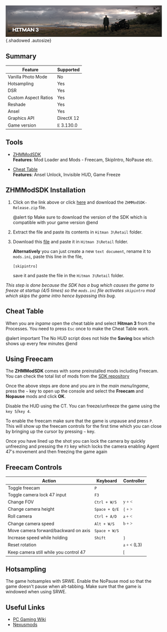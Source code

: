 ![Hitman 3](..\Images\Hitman3.png "Shot by Tokenass"){.shadowed .autosize}

## Summary

Feature | Supported
--|--
Vanilla Photo Mode | No
Hotsampling | Yes
DSR | Yes
Custom Aspect Ratios | Yes
Reshade | Yes
Ansel | Yes
Graphics API | DirectX 12
Game version | <font face="Stores">E</font> 3.130.0
 
## Tools
* [ZHMModSDK](https://github.com/OrfeasZ/ZHMModSDK/releases/tag/v1.6.0)  
**Features**: Mod Loader and Mods - Freecam, SkipIntro, NoPause etc.

* [Cheat Table](../CheatTables/Hitman_3_3.100.0_1.3.CT)  
**Features**: Ansel Unlock, Invisible HUD, Game Freeze


## ZHMModSDK Installation

1.  Click on the link above or click [here](https://github.com/OrfeasZ/ZHMModSDK/releases/tag/v1.6.0) and download the `ZHMModSDK-Release.zip` file. 

    @alert tip
    Make sure to download the version of the SDK which is compatible with your game version
    @end

2.  Extract the file and paste its contents in `Hitman 3\Retail` folder.

3. Download this [file](https://mega.nz/file/uDhiELDR#DkBbDhb5W-bKAMhGpkW4mQ0RICDQEfvYqz-1M5gn2pQ) and paste it in `Hitman 3\Retail` folder.

    **Alternatively** you can just create a new `text document`, rename it to `mods.ini`, paste this line in the file,
    ```
    [skipintro]
    ```
    save it and paste the file in the `Hitman 3\Retail` folder.

*This step is done because the SDK has a bug which causes the game to freeze at startup (4/5 times) so the `mods.ini` file activates `skipintro` mod which skips the game intro hence bypassing this bug.*

## Cheat Table

When you are *ingame* open the cheat table and select **Hitman 3** from the Processes. You need to press `Esc` once to make the Cheat Table work.

@alert important
The No HUD script does not hide the **Saving** box which shows up every few minutes
@end

## Using Freecam

The **ZHMModSDK** comes with some preinstalled mods including Freecam.
You can check the total list of mods from the [SDK repository](https://github.com/OrfeasZ/ZHMModSDK)

Once the above steps are done and you are in the *main menu/ingame*, press the `~` key to open up the console and select the **Freecam** and **Nopause** mods and click **OK**.

Disable the HUD using the CT. You can freeze/unfreeze the game using the `key 5`/`key 4`.

To enable the freecam make sure that the game is unpause and press `P`. This will show up the freecam controls for the first time which you can close by bringing up the cursor by pressing `~` key.

Once you have lined up the shot you can lock the camera by quickly unfreezing and pressing the `F3` key which locks the camera enabling Agent 47's movement and then freezing the game again

## Freecam Controls

Action | Keyboard | Controller
--|--|--
Toggle freecam | `P` | 
Toggle camera lock 47 input | `F3` |
Change FOV | `Ctrl + W/S` | <font face="Controller">y + <</font> 
Change camera height | `Space + Q/E` | <font face="Controller">{ + ></font>
Roll camera | `Ctrl + A/D` | <font face="Controller">a + <</font>
Change camera speed | `Alt + W/S` | <font face="Controller">b + ></font>
Move camera forward/backward on axis | `Space + W/S` | 
Increase speed while holding | `Shift` | <font face="Controller">}</font>
Reset rotation | | <font face="Controller">a + **<**</font> (L3)
Keep camera still while you control 47 | | <font face="Controller">[</font> 

## Hotsampling
The game hotsamples with SRWE.
Enable the NoPause mod so that the game doesn't pause when alt-tabbing.
Make sure that the game is windowed when using SRWE.

## Useful Links

* [PC Gaming Wiki](https://www.pcgamingwiki.com/wiki/Hitman_3)
* [Nexusmods](https://www.nexusmods.com/hitman3?tab=popular+%28all+time%29)
